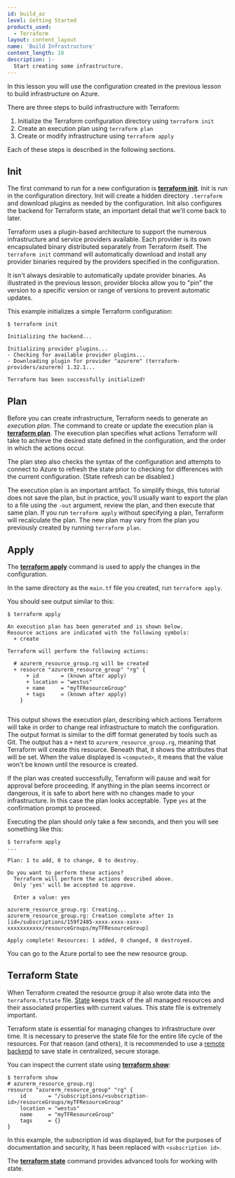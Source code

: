```yaml
---
id: build_az
level: Getting Started
products_used:
  - Terraform
layout: content_layout
name: 'Build Infrastructure'
content_length: 10
description: |-
  Start creating some infrastructure.
---
```


In this lesson you will use the configuration created in the previous lesson to build infrastructure on Azure.

There are three steps to build infrastructure with Terraform:

1. Initialize the Terraform configuration directory using `terraform init`
2. Create an execution plan using `terraform plan`
3. Create or modify infrastructure using `terraform apply`

Each of these steps is described in the following sections.

## Init

The first command to run for a new configuration is [**terraform init**](https://www.terraform.io/docs/commands/init.html). Init is run in the configuration directory. Init will create a hidden directory `.terraform` and download plugins as needed by the configuration. Init also configures the backend for Terraform state, an important detail that we'll come back to later. 

Terraform uses a plugin-based architecture to support the numerous infrastructure and service providers available. Each provider is its own encapsulated binary distributed separately from Terraform itself. The `terraform init` command will automatically download and install any provider binaries required by the providers specified in the configuration.

It isn't always desirable to automatically update provider binaries. As illustrated in the previous lesson, provider blocks allow you to "pin" the version to a specific version or range of versions to prevent automatic updates.  

This example initializes a simple Terraform configuration:

```shell
$ terraform init

Initializing the backend...

Initializing provider plugins...
- Checking for available provider plugins...
- Downloading plugin for provider "azurerm" (terraform-providers/azurerm) 1.32.1...

Terraform has been successfully initialized!
```

## Plan

Before you can create infrastructure, Terraform needs to generate an _execution plan_. The command to create or update the execution plan is [**terraform plan**](https://www.terraform.io/docs/commands/plan.html). The execution plan specifies what actions Terraform will take to achieve the desired state defined in the configuration, and the order in which the actions occur. 

The plan step also checks the syntax of the configuration and attempts to connect to Azure to refresh the state prior to checking for differences with the current configuration. (State refresh can be disabled.)

The execution plan is an important artifact. To simplify things, this tutorial does not save the plan, but in practice, you'll usually want to export the plan to a file using the `-out` argument, review the plan, and then execute that same plan. If you run `terraform apply` without specifying a plan, Terraform will recalculate the plan. The new plan may vary from the plan you previously created by running `terraform plan`.

## Apply

The [**terraform apply**](https://www.terraform.io/docs/commands/apply.html) command is used to apply the changes in the configuration. 

In the same directory as the `main.tf` file you created, run
`terraform apply`.

You should see output similar to this:

```shell
$ terraform apply

An execution plan has been generated and is shown below.
Resource actions are indicated with the following symbols:
  + create

Terraform will perform the following actions:

  # azurerm_resource_group.rg will be created
  + resource "azurerm_resource_group" "rg" {
      + id       = (known after apply)
      + location = "westus"
      + name     = "myTFResourceGroup"
      + tags     = (known after apply)
    }


```

This output shows the execution plan, describing which actions Terraform
will take in order to change real infrastructure to match the configuration.
The output format is similar to the diff format generated by tools
such as Git. The output has a `+` next to `azurerm_resource_group.rg`,
meaning that Terraform will create this resource. Beneath that,
it shows the attributes that will be set. When the value displayed
is `<computed>`, it means that the value won't be known
until the resource is created.

If the plan was created successfully, Terraform will pause and wait for
approval before proceeding. If anything in the plan seems incorrect or
dangerous, it is safe to abort here with no changes made to your infrastructure.
In this case the plan looks acceptable. Type `yes` at the confirmation
prompt to proceed.

Executing the plan should only take a few seconds, and then you will see something like this:

```shell
$ terraform apply
...

Plan: 1 to add, 0 to change, 0 to destroy.

Do you want to perform these actions?
  Terraform will perform the actions described above.
  Only 'yes' will be accepted to approve.

  Enter a value: yes

azurerm_resource_group.rg: Creating...
azurerm_resource_group.rg: Creation complete after 1s [id=/subscriptions/159f2485-xxxx-xxxx-xxxx-xxxxxxxxxxx/resourceGroups/myTFResourceGroup]

Apply complete! Resources: 1 added, 0 changed, 0 destroyed.
```

You can go to the Azure portal to see the new resource group.

## Terraform State

When Terraform created the resource group it also wrote data into the `terraform.tfstate` file. [State](https://www.terraform.io/docs/state/index.html) keeps track of the all managed resources and their associated properties with current values. This state file is extremely important. 

Terraform state is essential for managing changes to infrastructure over time. It is necessary to preserve the state file for the entire life cycle of the resources. For that reason (and others), it is recommended to use a [remote backend](./remote.md) to save state in centralized, secure storage. 

You can inspect the current state using [**terraform show**](https://www.terraform.io/docs/commands/show.html):

```shell
$ terraform show
# azurerm_resource_group.rg:
resource "azurerm_resource_group" "rg" {
    id       = "/subscriptions/<subscription-id>/resourceGroups/myTFResourceGroup"
    location = "westus"
    name     = "myTFResourceGroup"
    tags     = {}
}
```

In this example, the subscription id was displayed, but for the purposes of documentation and security, it has been replaced with `<subscription id>`. 

The [**terraform state**](https://www.terraform.io/docs/commands/state/index.html) command provides advanced tools for working with state. 
